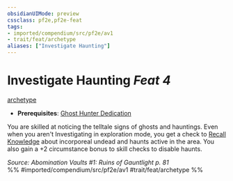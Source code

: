 ```yaml
---
obsidianUIMode: preview
cssclass: pf2e,pf2e-feat
tags:
- imported/compendium/src/pf2e/av1
- trait/feat/archetype
aliases: ["Investigate Haunting"]
---
```

# Investigate Haunting  *Feat 4*  
[archetype](archetype.md)  

- **Prerequisites**: [Ghost Hunter Dedication](ghost-hunter-dedication-av1.md)

You are skilled at noticing the telltale signs of ghosts and hauntings. Even when you aren't Investigating in exploration mode, you get a check to [Recall Knowledge](recall-knowledge.md) about incorporeal undead and haunts active in the area. You also gain a +2 circumstance bonus to skill checks to disable haunts.

*Source: Abomination Vaults #1: Ruins of Gauntlight p. 81*  
%% #imported/compendium/src/pf2e/av1 #trait/feat/archetype %%